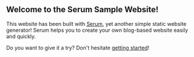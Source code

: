 ## Welcome to the Serum Sample Website!

This website has been built with [Serum](https://github.com/Dalgona/Serum), yet another simple static website generator! Serum helps you to create your own blog-based website easily and quickly.

Do you want to give it a try? Don't hesitate [getting started](%pages:getting-started)!
